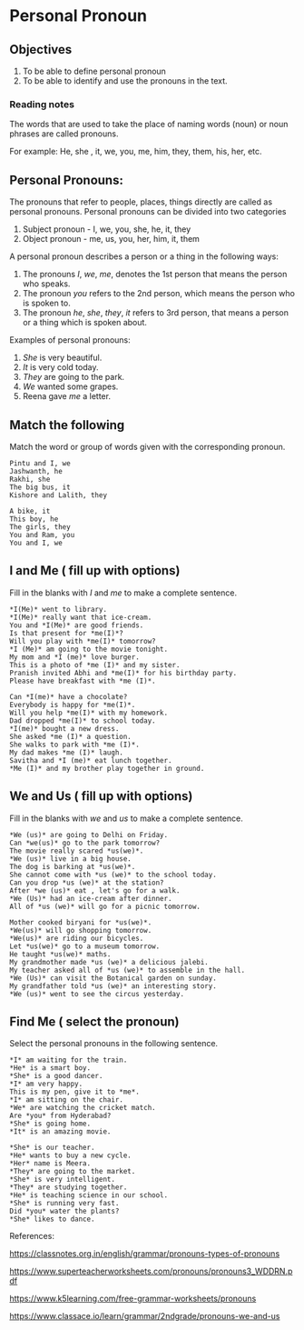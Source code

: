 # Personal Pronoun

## Objectives
1. To be able to define personal pronoun
2. To be able to identify and use the pronouns in the text.

### Reading notes

The words that are used to take the place of naming words (noun) or noun phrases are called pronouns. 

For example: He, she , it, we, you, me, him, they, them, his, her, etc.

## Personal Pronouns:

The pronouns that refer to people, places, things directly are called as personal pronouns. Personal pronouns can be divided into two categories
 1. Subject pronoun - I, we, you, she, he, it, they
 2. Object pronoun - me, us, you, her, him, it, them 

A personal pronoun describes a person or a thing in the following ways: 
1. The pronouns *I*, *we*, *me*, denotes the 1st person that means the person who speaks.
2. The pronoun *you* refers to the 2nd person, which means the person who is spoken to.
3. The pronoun *he*, *she*, *they*, *it* refers to 3rd person, that means a person or a thing which is spoken about. 

Examples of personal pronouns: 
1. *She* is very beautiful.
2. *It* is very cold today.
3. *They* are going to the park.
4. *We* wanted some grapes.
5. Reena gave *me* a letter.


## Match the following

Match the word or group of words given with the corresponding pronoun. 

```
Pintu and I, we
Jashwanth, he
Rakhi, she
The big bus, it 
Kishore and Lalith, they
```

```
A bike, it
This boy, he
The girls, they
You and Ram, you
You and I, we
```

## I and Me ( fill up with options)

Fill in the blanks with *I* and *me* to make a complete sentence.

```
*I(Me)* went to library. 
*I(Me)* really want that ice-cream. 
You and *I(Me)* are good friends.
Is that present for *me(I)*?
Will you play with *me(I)* tomorrow?
*I (Me)* am going to the movie tonight.
My mom and *I (me)* love burger.
This is a photo of *me (I)* and my sister.
Pranish invited Abhi and *me(I)* for his birthday party.
Please have breakfast with *me (I)*.
```

```
Can *I(me)* have a chocolate?
Everybody is happy for *me(I)*.
Will you help *me(I)* with my homework. 
Dad dropped *me(I)* to school today.
*I(me)* bought a new dress. 
She asked *me (I)* a question.
She walks to park with *me (I)*.
My dad makes *me (I)* laugh.
Savitha and *I (me)* eat lunch together.
*Me (I)* and my brother play together in ground.
```

## We and Us ( fill up with options) 

Fill in the blanks with *we* and *us* to make a complete sentence.

```
*We (us)* are going to Delhi on Friday.
Can *we(us)* go to the park tomorrow?
The movie really scared *us(we)*. 
*We (us)* live in a big house.
The dog is barking at *us(we)*.
She cannot come with *us (we)* to the school today.
Can you drop *us (we)* at the station?
After *we (us)* eat , let's go for a walk.
*We (Us)* had an ice-cream after dinner.
All of *us (we)* will go for a picnic tomorrow.
```

```
Mother cooked biryani for *us(we)*.
*We(us)* will go shopping tomorrow.
*We(us)* are riding our bicycles.
Let *us(we)* go to a museum tomorrow. 
He taught *us(we)* maths.
My grandmother made *us (we)* a delicious jalebi.
My teacher asked all of *us (we)* to assemble in the hall.
*We (Us)* can visit the Botanical garden on sunday.
My grandfather told *us (we)* an interesting story.
*We (us)* went to see the circus yesterday.
```

## Find Me ( select the pronoun)

Select the personal pronouns in the following sentence.

```
*I* am waiting for the train. 
*He* is a smart boy.
*She* is a good dancer.
*I* am very happy.
This is my pen, give it to *me*.
*I* am sitting on the chair.
*We* are watching the cricket match.
Are *you* from Hyderabad?
*She* is going home.
*It* is an amazing movie.
```

```
*She* is our teacher.
*He* wants to buy a new cycle.
*Her* name is Meera.
*They* are going to the market.
*She* is very intelligent.
*They* are studying together.
*He* is teaching science in our school.
*She* is running very fast.
Did *you* water the plants?
*She* likes to dance.
```

References:

https://classnotes.org.in/english/grammar/pronouns-types-of-pronouns

https://www.superteacherworksheets.com/pronouns/pronouns3_WDDRN.pdf

https://www.k5learning.com/free-grammar-worksheets/pronouns

https://www.classace.io/learn/grammar/2ndgrade/pronouns-we-and-us
















